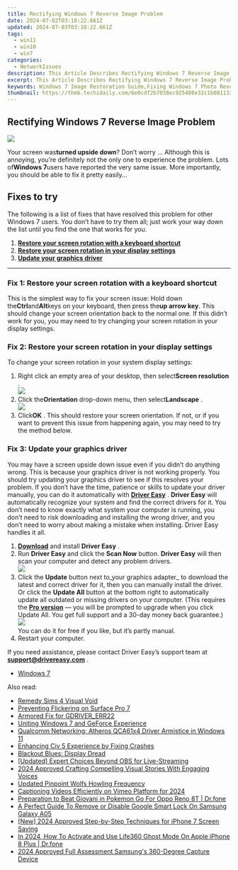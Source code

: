 ```yaml
---
title: Rectifying Windows 7 Reverse Image Problem
date: 2024-07-02T03:18:22.661Z
updated: 2024-07-03T03:18:22.661Z
tags:
  - win11
  - win10
  - win7
categories:
  - NetworkIssues
description: This Article Describes Rectifying Windows 7 Reverse Image Problem
excerpt: This Article Describes Rectifying Windows 7 Reverse Image Problem
keywords: Windows 7 Image Restoration Guide,Fixing Windows 7 Photo Reversal Issue,Solutions for Windows 7 Photo Flipping Error,How to Correct Windows 7 Mirrored Image Problem,Troubleshoot Windows 7 Reverse Image Glitches,Remedy Windows 7 Backward Picture Malfunction,Overcoming Windows 7 Reversed Image Anomaly
thumbnail: https://thmb.techidaily.com/6e0cdf2b7038ec925488e32c1b0811331fe39479e79326e6be564a7361db8bbb.jpg
---
```


## Rectifying Windows 7 Reverse Image Problem

![](https://images.drivereasy.com/wp-content/uploads/2018/10/img_5bd019d68ee9b-300x225.jpg)

Your screen was**turned upside down**? Don’t worry … Although this is annoying, you’re definitely not the only one to experience the problem. Lots of**Windows 7**users have reported the very same issue. More importantly, you should be able to fix it pretty easily…

## Fixes to try

The following is a list of fixes that have resolved this problem for other Windows 7 users. You don’t have to try them all; just work your way down the list until you find the one that works for you.

1. [**Restore your screen rotation with a keyboard shortcut**](#a)
2. [**Restore your screen rotation in your display settings**](#b)
3. [**Update your graphics driver**](#c)

---

### Fix 1: Restore your screen rotation with a keyboard shortcut

This is the simplest way to fix your screen issue: Hold down the**Ctrl**and**Alt**keys on your keyboard, then press the**up arrow key**. This should change your screen orientation back to the normal one. If this didn’t work for you, you may need to try changing your screen rotation in your display settings.

### Fix 2: Restore your screen rotation in your display settings

To change your screen rotation in your system display settings:

1. Right click an empty area of your desktop, then select**Screen resolution** .  
![](https://images.drivereasy.com/wp-content/uploads/2018/10/img_5bd02d88aac3e.jpg)
2. Click the**Orientation** drop-down menu, then select**Landscape** .  
![](https://images.drivereasy.com/wp-content/uploads/2018/10/img_5bd030adee89c.jpg)
3. Click**OK** .
This should restore your screen orientation. If not, or if you want to prevent this issue from happening again, you may need to try the method below.

### Fix 3: Update your graphics driver

You may have a screen upside down issue even if you didn’t do anything wrong. This is because your graphics driver is not working properly. You should try updating your graphics driver to see if this resolves your problem. If you don’t have the time, patience or skills to update your driver manually, you can do it automatically with **[Driver Easy](https://tools.techidaily.com/drivereasy/download/)** . **Driver Easy**  will automatically recognize your system and find the correct drivers for it. You don’t need to know exactly what system your computer is running, you don’t need to risk downloading and installing the wrong driver, and you don’t need to worry about making a mistake when installing. Driver Easy handles it all.

1. [**Download**](https://tools.techidaily.com/drivereasy/download/) and install **Driver Easy** .
2. Run **Driver Easy** and click the **Scan Now** button. **Driver Easy**  will then scan your computer and detect any problem drivers.  
![](https://images.drivereasy.com/wp-content/uploads/2018/10/img_5bd0366bd75a4.jpg)
3. Click the **Update**  button next to_your graphics adapter_ to download the latest and correct driver for it, then you can manually install the driver. Or click the **Update All**  button at the bottom right to automatically update all outdated or missing drivers on your computer. (This requires the **[Pro version](https://tools.techidaily.com/drivereasy/download/)**  — you will be prompted to upgrade when you click Update All. You get full support and a 30-day money back guarantee.)  
![](https://images.drivereasy.com/wp-content/uploads/2018/10/img_5bd03674f2903.jpg)  
 You can do it for free if you like, but it’s partly manual.
4. Restart your computer.

 If you need assistance, please contact Driver Easy’s support team at **[support@drivereasy.com](mailto:support@drivereasy.com)**  .

* [Windows 7](https://tools.techidaily.com/drivereasy/download/)

<ins class="adsbygoogle"
     style="display:block"
     data-ad-format="autorelaxed"
     data-ad-client="ca-pub-7571918770474297"
     data-ad-slot="1223367746"></ins>



<ins class="adsbygoogle"
     style="display:block"
     data-ad-client="ca-pub-7571918770474297"
     data-ad-slot="8358498916"
     data-ad-format="auto"
     data-full-width-responsive="true"></ins>

<span class="atpl-alsoreadstyle">Also read:</span>
<div><ul>
<li><a href="https://network-issues.techidaily.com/remedy-sims-4-visual-void/"><u>Remedy Sims 4 Visual Void</u></a></li>
<li><a href="https://network-issues.techidaily.com/preventing-flickering-on-surface-pro-7/"><u>Preventing Flickering on Surface Pro 7</u></a></li>
<li><a href="https://network-issues.techidaily.com/armored-fix-for-gdrivererr22/"><u>Armored Fix for GDRIVER_ERR22</u></a></li>
<li><a href="https://network-issues.techidaily.com/uniting-windows-7-and-geforce-experience/"><u>Uniting Windows 7 and GeForce Experience</u></a></li>
<li><a href="https://network-issues.techidaily.com/qualcomm-networking-atheros-qca61x4-driver-armistice-in-windows-11/"><u>Qualcomm Networking: Atheros QCA61x4 Driver Armistice in Windows 11</u></a></li>
<li><a href="https://network-issues.techidaily.com/enhancing-civ-5-experience-by-fixing-crashes/"><u>Enhancing Civ 5 Experience by Fixing Crashes</u></a></li>
<li><a href="https://network-issues.techidaily.com/blackout-blues-display-dread/"><u>Blackout Blues: Display Dread</u></a></li>
<li><a href="https://video-capture.techidaily.com/updated-expert-choices-beyond-obs-for-live-streaming/"><u>[Updated] Expert Choices Beyond OBS for Live-Streaming</u></a></li>
<li><a href="https://fox-glue.techidaily.com/2024-approved-crafting-compelling-visual-stories-with-engaging-voices/"><u>2024 Approved  Crafting Compelling Visual Stories With Engaging Voices</u></a></li>
<li><a href="https://voice-adjusting.techidaily.com/updated-pinpoint-wolfs-howling-frequency/"><u>Updated Pinpoint Wolfs Howling Frequency</u></a></li>
<li><a href="https://vimeo-videos.techidaily.com/captioning-videos-efficiently-on-vimeo-platform-for-2024/"><u>Captioning Videos Efficiently on Vimeo Platform for 2024</u></a></li>
<li><a href="https://android-pokemon-go.techidaily.com/preparation-to-beat-giovani-in-pokemon-go-for-oppo-reno-8t-drfone-by-drfone-virtual-android/"><u>Preparation to Beat Giovani in Pokemon Go For Oppo Reno 8T | Dr.fone</u></a></li>
<li><a href="https://android-unlock.techidaily.com/a-perfect-guide-to-remove-or-disable-google-smart-lock-on-samsung-galaxy-a05-by-drfone-android/"><u>A Perfect Guide To Remove or Disable Google Smart Lock On Samsung Galaxy A05</u></a></li>
<li><a href="https://screen-video-capture.techidaily.com/new-2024-approved-step-by-step-techniques-for-iphone-7-screen-saving/"><u>[New] 2024 Approved  Step-by-Step Techniques for iPhone 7 Screen Saving</u></a></li>
<li><a href="https://location-social.techidaily.com/in-2024-how-to-activate-and-use-life360-ghost-mode-on-apple-iphone-8-plus-drfone-by-drfone-virtual-ios/"><u>In 2024, How To Activate and Use Life360 Ghost Mode On Apple iPhone 8 Plus | Dr.fone</u></a></li>
<li><a href="https://some-techniques.techidaily.com/2024-approved-full-assessment-samsungs-360-degree-capture-device/"><u>2024 Approved  Full Assessment  Samsung's 360-Degree Capture Device</u></a></li>
</ul></div>
